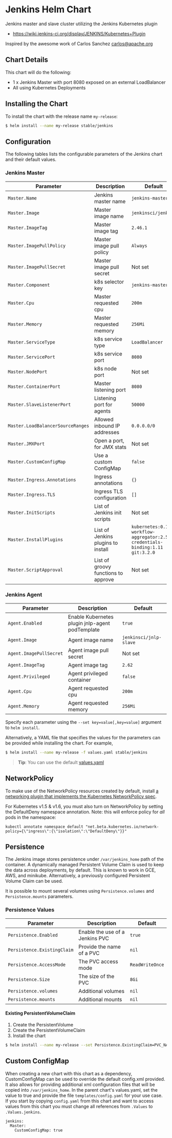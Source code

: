 # Jenkins Helm Chart

Jenkins master and slave cluster utilizing the Jenkins Kubernetes plugin

* https://wiki.jenkins-ci.org/display/JENKINS/Kubernetes+Plugin

Inspired by the awesome work of Carlos Sanchez <carlos@apache.org>

## Chart Details
This chart will do the following:

* 1 x Jenkins Master with port 8080 exposed on an external LoadBalancer
* All using Kubernetes Deployments

## Installing the Chart

To install the chart with the release name `my-release`:

```bash
$ helm install --name my-release stable/jenkins
```

## Configuration

The following tables lists the configurable parameters of the Jenkins chart and their default values.

### Jenkins Master


| Parameter                         | Description                         | Default                                                                      |
| --------------------------------- | ----------------------------------- | ---------------------------------------------------------------------------- |
| `Master.Name`                     | Jenkins master name                 | `jenkins-master`                                                             |
| `Master.Image`                    | Master image name                   | `jenkinsci/jenkins`                                                          |
| `Master.ImageTag`                 | Master image tag                    | `2.46.1`                                                                     |
| `Master.ImagePullPolicy`          | Master image pull policy            | `Always`                                                                     |
| `Master.ImagePullSecret`          | Master image pull secret            | Not set                                                                      |
| `Master.Component`                | k8s selector key                    | `jenkins-master`                                                             |
| `Master.Cpu`                      | Master requested cpu                | `200m`                                                                       |
| `Master.Memory`                   | Master requested memory             | `256Mi`                                                                      |
| `Master.ServiceType`              | k8s service type                    | `LoadBalancer`                                                               |
| `Master.ServicePort`              | k8s service port                    | `8080`                                                                       |
| `Master.NodePort`                 | k8s node port                       | Not set                                                                      |
| `Master.ContainerPort`            | Master listening port               | `8080`                                                                       |
| `Master.SlaveListenerPort`        | Listening port for agents           | `50000`                                                                      |
| `Master.LoadBalancerSourceRanges` | Allowed inbound IP addresses        | `0.0.0.0/0`                                                                  |
| `Master.JMXPort`                  | Open a port, for JMX stats          | Not set                                                                      |
| `Master.CustomConfigMap`          | Use a custom ConfigMap              | `false`                                                                      |
| `Master.Ingress.Annotations`      | Ingress annotations                 | `{}`                                                                         |
| `Master.Ingress.TLS`              | Ingress TLS configuration           | `[]`                                                                         |
| `Master.InitScripts`              | List of Jenkins init scripts        | Not set                                                                      |
| `Master.InstallPlugins`           | List of Jenkins plugins to install  | `kubernetes:0.11 workflow-aggregator:2.5 credentials-binding:1.11 git:3.2.0` |
| `Master.ScriptApproval`           | List of groovy functions to approve | Not set                                                                      |

### Jenkins Agent

| Parameter               | Description                                     | Default                |
| ----------------------- | ----------------------------------------------- | ---------------------- |
| `Agent.Enabled`         | Enable Kubernetes plugin jnlp-agent podTemplate | `true`                 |
| `Agent.Image`           | Agent image name                                | `jenkinsci/jnlp-slave` |
| `Agent.ImagePullSecret` | Agent image pull secret                         | Not set                |
| `Agent.ImageTag`        | Agent image tag                                 | `2.62`                 |
| `Agent.Privileged`      | Agent privileged container                      | `false`                |
| `Agent.Cpu`             | Agent requested cpu                             | `200m`                 |
| `Agent.Memory`          | Agent requested memory                          | `256Mi`                |

Specify each parameter using the `--set key=value[,key=value]` argument to `helm install`.

Alternatively, a YAML file that specifies the values for the parameters can be provided while installing the chart. For example,

```bash
$ helm install --name my-release -f values.yaml stable/jenkins
```

> **Tip**: You can use the default [values.yaml](values.yaml)

## NetworkPolicy

To make use of the NetworkPolicy resources created by default,
install [a networking plugin that implements the Kubernetes
NetworkPolicy spec](https://kubernetes.io/docs/tasks/administer-cluster/declare-network-policy#before-you-begin).

For Kubernetes v1.5 & v1.6, you must also turn on NetworkPolicy by setting
the DefaultDeny namespace annotation. Note: this will enforce policy for _all_ pods in the namespace:

    kubectl annotate namespace default "net.beta.kubernetes.io/network-policy={\"ingress\":{\"isolation\":\"DefaultDeny\"}}"

## Persistence

The Jenkins image stores persistence under `/var/jenkins_home` path of the container. A dynamically managed Persistent Volume
Claim is used to keep the data across deployments, by default. This is known to work in GCE, AWS, and minikube. Alternatively,
a previously configured Persistent Volume Claim can be used.

It is possible to mount several volumes using `Persistence.volumes` and `Persistence.mounts` parameters.

### Persistence Values

| Parameter                   | Description                     | Default         |
| --------------------------- | ------------------------------- | --------------- |
| `Persistence.Enabled`       | Enable the use of a Jenkins PVC | `true`          |
| `Persistence.ExistingClaim` | Provide the name of a PVC       | `nil`           |
| `Persistence.AccessMode`    | The PVC access mode             | `ReadWriteOnce` |
| `Persistence.Size`          | The size of the PVC             | `8Gi`           |
| `Persistence.volumes`       | Additional volumes              | `nil`           |
| `Persistence.mounts`        | Additional mounts               | `nil`           |


#### Existing PersistentVolumeClaim

1. Create the PersistentVolume
1. Create the PersistentVolumeClaim
1. Install the chart
```bash
$ helm install --name my-release --set Persistence.ExistingClaim=PVC_NAME stable/jenkins
```

## Custom ConfigMap

When creating a new chart with this chart as a dependency, CustomConfigMap can be used to override the default config.xml provided.
It also allows for providing additional xml configuration files that will be copied into `/var/jenkins_home`. In the parent chart's values.yaml,
set the value to true and provide the file `templates/config.yaml` for your use case. If you start by copying `config.yaml` from this chart and
want to access values from this chart you must change all references from `.Values` to `.Values.jenkins`.

```
jenkins:
  Master:
    CustomConfigMap: true
```
